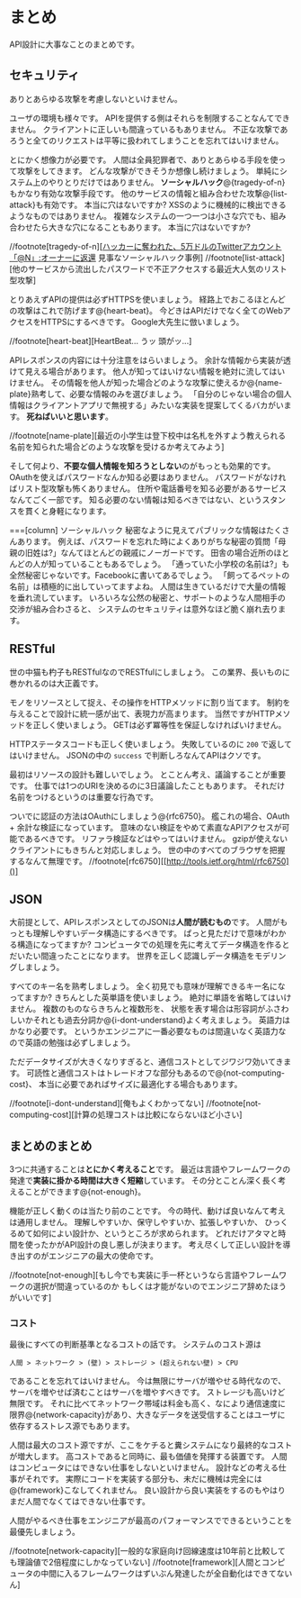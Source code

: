 # まとめ

API設計に大事なことのまとめです。

## セキュリティ

ありとあらゆる攻撃を考慮しないといけません。

ユーザの環境も様々です。
APIを提供する側はそれらを制限することなんてできません。
クライアントに正しいも間違っているもありません。
不正な攻撃であろうと全てのリクエストは平等に扱われてしまうことを忘れてはいけません。

とにかく想像力が必要です。
人間は全員犯罪者で、ありとあらゆる手段を使って攻撃をしてきます。
どんな攻撃ができそうか想像し続けましょう。
単純にシステム上のやりとりだけではありません。
**ソーシャルハック**@<fn>{tragedy-of-n}もかなり有効な攻撃手段です。
他のサービスの情報と組み合わせた攻撃@<fn>{list-attack}も有効です。
本当に穴はないですか?
XSSのように機械的に検出できるようなものではありません。
複雑なシステムの一つ一つは小さな穴でも、組み合わせたら大きな穴になることもあります。
本当に穴はないですか?

//footnote[tragedy-of-n][[ハッカーに奪われた、5万ドルのTwitterアカウント「@N」:オーナーに返還](http://wired.jp/2014/02/27/twitter-restores-50000-n-username-to-its-owner/) 見事なソーシャルハック事例]
//footnote[list-attack][他のサービスから流出したパスワードで不正アクセスする最近大人気のリスト型攻撃]

とりあえずAPIの提供は必ずHTTPSを使いましょう。
経路上でおこるほとんどの攻撃はこれで防げます@<fn>{heart-beat}。
今どきはAPIだけでなく全てのWebアクセスをHTTPSにするべきです。
Google大先生に倣いましょう。

//footnote[heart-beat][HeartBeat... うッ 頭がッ...]

APIレスポンスの内容には十分注意をはらいましょう。
余計な情報から実装が透けて見える場合があります。
他人が知ってはいけない情報を絶対に流してはいけません。
その情報を他人が知った場合どのような攻撃に使えるか@<fn>{name-plate}熟考して、必要な情報のみを選びましょう。
「自分のじゃない場合の個人情報はクライアントアプリで無視する」みたいな実装を提案してくるバカがいます。
**死ねばいいと思います**。

//footnote[name-plate][最近の小学生は登下校中は名札を外すよう教えられる 名前を知られた場合どのような攻撃を受けるか考えてみよう]

そして何より、**不要な個人情報を知ろうとしない**のがもっとも効果的です。
OAuthを使えばパスワードなんか知る必要はありません。
パスワードがなければリスト型攻撃も怖くありません。
住所や電話番号を知る必要があるサービスなんてごく一部です。
知る必要のない情報は知るべきではない、というスタンスを貫くと身軽になります。

===[column] ソーシャルハック
秘密なように見えてパブリックな情報はたくさんあります。
例えば、パスワードを忘れた時によくありがちな秘密の質問「母親の旧姓は?」なんてほとんどの親戚にノーガードです。
田舎の場合近所のほとんどの人が知っていることもあるでしょう。
「通っていた小学校の名前は?」も全然秘密じゃないです。Facebookに書いてあるでしょう。
「飼ってるペットの名前」は積極的に出していってますよね。
人間は生きているだけで大量の情報を垂れ流しています。
いろいろな公然の秘密と、サポートのような人間相手の交渉が組み合わさると、
システムのセキュリティは意外なほど脆く崩れ去ります。

## RESTful

世の中猫も杓子もRESTfulなのでRESTfulにしましょう。
この業界、長いものに巻かれるのは大正義です。

モノをリソースとして捉え、その操作をHTTPメソッドに割り当てます。
制約を与えることで設計に統一感が出て、表現力が高まります。
当然ですがHTTPメソッドを正しく使いましょう。
GETは必ず冪等性を保証しなければいけません。

HTTPステータスコードも正しく使いましょう。
失敗しているのに `200` で返してはいけません。
JSONの中の `success` で判断しろなんてAPIはクソです。

最初はリソースの設計も難しいでしょう。
とことん考え、議論することが重要です。
仕事では1つのURIを決めるのに3日議論したこともあります。
それだけ名前をつけるというのは重要な行為です。

ついでに認証の方法はOAuthにしましょう@<fn>{rfc6750}。
艦これの場合、OAuth + 余計な検証になっています。
意味のない検証をやめて素直なAPIアクセスが可能であるべきです。
リファラ検証などはやってはいけません。
gzipが使えないクライアントにもきちんと対応しましょう。
世の中のすべてのブラウザを把握するなんて無理です。
//footnote[rfc6750][[http://tools.ietf.org/html/rfc6750]()]

## JSON

大前提として、APIレスポンスとしてのJSONは**人間が読むもの**です。
人間がもっとも理解しやすいデータ構造にするべきです。
ぱっと見ただけで意味がわかる構造になってますか?
コンピュータでの処理を先に考えてデータ構造を作るとだいたい間違ったことになります。
世界を正しく認識しデータ構造をモデリングしましょう。

すべてのキー名を熟考しましょう。
全く初見でも意味が理解できるキー名になってますか?
きちんとした英単語を使いましょう。
絶対に単語を省略してはいけません。
複数のものならきちんと複数形を、
状態を表す場合は形容詞がふさわしいかそれとも過去分詞か@<fn>{i-dont-understand}よく考えましょう。
英語力はかなり必要です。
というかエンジニアに一番必要なものは間違いなく英語力なので英語の勉強は必ずしましょう。

ただデータサイズが大きくなりすぎると、通信コストとしてジワジワ効いてきます。
可読性と通信コストはトレードオフな部分もあるので@<fn>{not-computing-cost}、
本当に必要であればサイズに最適化する場合もあります。

//footnote[i-dont-understand][俺もよくわかってない]
//footnote[not-computing-cost][計算の処理コストは比較にならないほど小さい]

## まとめのまとめ

3つに共通することは**とにかく考えること**です。
最近は言語やフレームワークの発達で**実装に掛かる時間は大きく短縮**しています。
その分とことん深く長く考えることができます@<fn>{not-enough}。

機能が正しく動くのは当たり前のことです。
今の時代、動けば良いなんて考えは通用しません。
理解しやすいか、保守しやすいか、拡張しやすいか、
ひっくるめて如何によい設計か、というところが求められます。
どれだけアタマと時間を使ったかがAPI設計の良し悪しが決まります。
考え尽くして正しい設計を導き出すのがエンジニアの最大の使命です。

//footnote[not-enough][もし今でも実装に手一杯というなら言語やフレームワークの選択が間違っているのか もしくは才能がないのでエンジニア辞めたほうがいいです]

### コスト

最後にすべての判断基準となるコストの話です。
システムのコスト源は

    人間 > ネットワーク > (壁) > ストレージ > (超えられない壁) > CPU

であることを忘れてはいけません。
今は無限にサーバが増やせる時代なので、サーバを増やせば済むことはサーバを増やすべきです。
ストレージも高いけど無限です。
それに比べてネットワーク帯域は料金も高く、なにより通信速度に限界@<fn>{network-capacity}があり、大きなデータを送受信することはユーザに依存するストレス源でもあります。

人間は最大のコスト源ですが、ここをケチると糞システムになり最終的なコストが増大します。
高コストであると同時に、最も価値を発揮する装置です。
人間はコンピュータにはできない仕事をしないといけません。
設計などの考える仕事がそれです。
実際にコードを実装する部分も、未だに機械は完全には@<fn>{framework}こなしてくれません。
良い設計から良い実装をするのもやはりまだ人間でなくてはできない仕事です。

人間がやるべき仕事をエンジニアが最高のパフォーマンスでできるということを最優先しましょう。

//footnote[network-capacity][一般的な家庭向け回線速度は10年前と比較しても理論値で2倍程度にしかなっていない]
//footnote[framework][人間とコンピュータの中間に入るフレームワークはずいぶん発達したが全自動化はできてないん]
